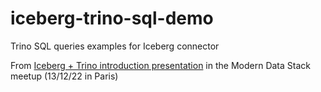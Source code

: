 # iceberg-trino-sql-demo
Trino SQL queries examples for Iceberg connector

From [Iceberg + Trino introduction presentation](https://docs.google.com/presentation/d/1q9J6yT84JGDX9W-ttWLjr2twqWZ_MNvsUQ195O_OwGk)
 in the Modern Data Stack meetup (13/12/22 in Paris)
